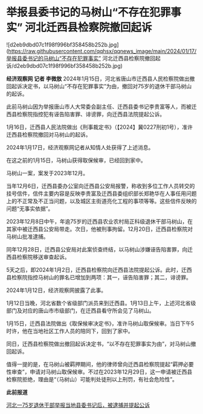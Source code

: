 # 举报县委书记的马树山“不存在犯罪事实” 河北迁西县检察院撤回起诉

![d2eb9dbd07c1f98f996bf358458b252b.jpg](https://raw.githubusercontent.com/qqhsx/qqnews_image/main/2024/01/17/举报县委书记的马树山“不存在犯罪事实” 河北迁西县检察院撤回起诉/d2eb9dbd07c1f98f996bf358458b252b.jpg)

**经济观察网 记者 李微敖**
2024年1月15日，河北省唐山市迁西县人民检察院做出撤回起诉决定书，以马树山“不存在犯罪事实”为由，撤回对75岁的退休干部马树山的起诉。

此前马树山因为举报唐山市人大常委会副主任、迁西县委书记李贵富等人，而被迁西县检察院指控犯有诬告陷害罪、诽谤罪，向迁西县法院提起公诉。

1月16日，迁西县人民法院做出《刑事裁定书》（【2024】冀0227刑初1号），准许迁西县检察院撤回对马树山的起诉。

2024年1月17日，经济观察网记者从知情人处获得了上述消息。

在这之前的1月15日，马树山获得取保候审，已经回到家中。

马树山一案，案发于2023年12月。

当年12月6日，迁西县委办公室向迁西县公安局报警，称收到多位工作人员转交的挂号信件，信件主要内容是反映李贵富及迁西县委组织部长郑艳华在人事任用问题上的不正常及不正当问题，以及城区主街道亮化工程的事项等等。这些信件反映的问题“无事实依据”。

2023年12月8日中午，年逾75岁的迁西县农业农村局正科级退休干部马树山，在其家中被迁西县公安局带走。次日，他被刑事拘留。12月20日，迁西县检察院对马树山批准逮捕。

同年12月28日，迁西县公安局对此案侦查终结，以马树山涉嫌诬告陷害罪，向迁西县检察院移送审查起诉。

5天之后，即2024年1月2日，迁西县检察院向迁西县法院提起公诉。此时，迁西县检察院指控马树山的罪名已增加到两项：其一，诬告陷害罪；其二，诽谤罪。

2024年1月12日，经济观察网披露了此事。

1月12日当晚，河北省数个省级部门派员来到迁西县。1月13日上午，上述河北省级部门及对应的唐山市市级部门，在迁西县看守所会见了马树山。

1月15日，迁西县法院做出《取保候审决定书》，准许马树山取保候审。当日下午5时许，他在当地社区工作人员的陪同下，回到了家中。

同日，迁西县检察院做出撤回起诉决定书，“以不存在犯罪事实为由”，对马树山撤回起诉。

值得一提的是，在马树山被羁押期间，他的律师曾向迁西县检察院提起“羁押必要性审查”，申请对马树山取保候审。不过在2023年12月29日，这一申请被迁西县检察院拒绝，理由是“（马树山）可能判处徒刑以上刑罚，有社会危险性”。

**此前报道**

[河北一75岁退休干部举报当地县委书记后，被逮捕并提起公诉 ](https://news.qq.com/rain/a/20240112A03UVS00)

